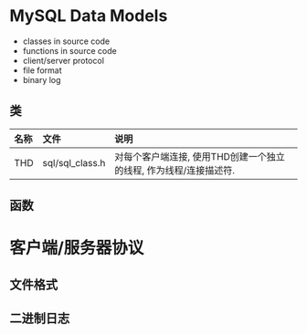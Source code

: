 # MySQL Data Models

- classes in source code
- functions in source code
- client/server protocol
- file format
- binary log


## 类

|名称|文件|说明|
|:---|:---|:---|
|THD|sql/sql_class.h|对每个客户端连接, 使用THD创建一个独立的线程, 作为线程/连接描述符.|


## 函数

# 客户端/服务器协议

## 文件格式

## 二进制日志
